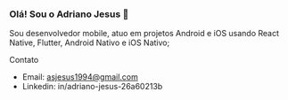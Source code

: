 ### Olá! Sou o Adriano Jesus 👋

Sou desenvolvedor mobile, atuo em projetos Android e iOS usando React Native, Flutter, Android Nativo e iOS Nativo;

Contato
- Email: asjesus1994@gmail.com
- Linkedin: in/adriano-jesus-26a60213b

<!--
**adrianojesux/adrianojesux** is a ✨ _special_ ✨ repository because its `README.md` (this file) appears on your GitHub profile.

Here are some ideas to get you started:

- 🔭 I’m currently working on ...
- 🌱 I’m currently learning ...
- 👯 I’m looking to collaborate on ...
- 🤔 I’m looking for help with ...
- 💬 Ask me about ...
- 📫 How to reach me: ...
- 😄 Pronouns: ...
- ⚡ Fun fact: ...
-->

